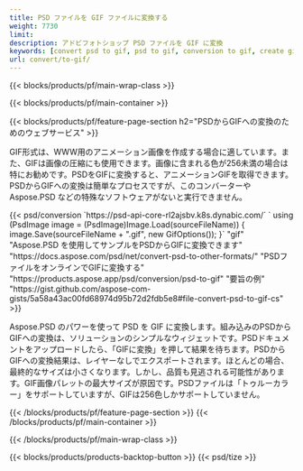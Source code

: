 ```yaml
---
title: PSD ファイルを GIF ファイルに変換する
weight: 7730
limit: 
description: アドビフォトショップ PSD ファイルを GIF に変換
keywords: [convert psd to gif, psd to gif, conversion to gif, create gif from psd, print psd as gif]
url: convert/to-gif/
---
```


{{< blocks/products/pf/main-wrap-class >}}

{{< blocks/products/pf/main-container >}}

{{< blocks/products/pf/feature-page-section h2="PSDからGIFへの変換のためのウェブサービス" >}}
<p>GIF形式は、WWW用のアニメーション画像を作成する場合に適しています。また、GIFは画像の圧縮にも使用できます。画像に含まれる色が256未満の場合は特にお勧めです。PSDをGIFに変換すると、アニメーションGIFを取得できます。PSDからGIFへの変換は簡単なプロセスですが、このコンバーターや Aspose.PSD などの特殊なソフトウェアがないと実行できません。</p>
{{< psd/conversion `https://psd-api-core-rl2ajsbv.k8s.dynabic.com/` 
`    using (PsdImage image = (PsdImage)Image.Load(sourceFileName))
    {
        image.Save(sourceFileName + ".gif",  new GifOptions());
    }` 
"gif" 
"Aspose.PSD を使用してサンプルをPSDからGIFに変換できます"  "https://docs.aspose.com/psd/net/convert-psd-to-other-formats/" 
"PSDファイルをオンラインでGIFに変換する" "https://products.aspose.app/psd/conversion/psd-to-gif" 
"要旨の例" "https://gist.github.com/aspose-com-gists/5a58a43ac00fd68974d95b72d2fdb5e8#file-convert-psd-to-gif-cs" >}}
<p>Aspose.PSD のパワーを使って PSD を GIF に変換します。組み込みのPSDからGIFへの変換は、ソリューションのシンプルなウィジェットです。PSDドキュメントをアップロードしたら、「GIFに変換」を押して結果を待ちます。PSDからGIFへの変換結果は、レイヤーなしでエクスポートされます。ほとんどの場合、最終的なサイズは小さくなります。しかし、品質も見逃される可能性があります。GIF画像パレットの最大サイズが原因です。PSDファイルは「トゥルーカラー」をサポートしていますが、GIFは256色しかサポートしていません。 </p>
{{< /blocks/products/pf/feature-page-section >}}
{{< /blocks/products/pf/main-container >}}


{{< /blocks/products/pf/main-wrap-class >}}

{{< blocks/products/products-backtop-button >}}
{{< psd/tize >}}
